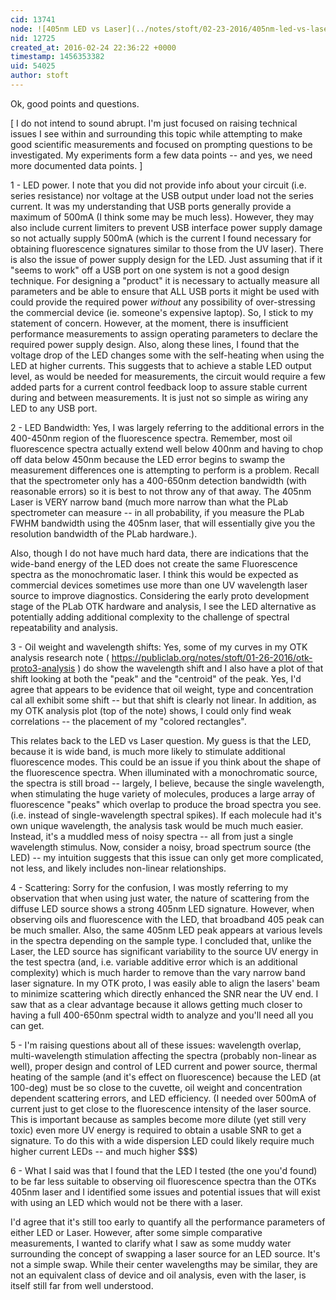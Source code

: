 ```yaml
---
cid: 13741
node: ![405nm LED vs Laser](../notes/stoft/02-23-2016/405nm-led-vs-laser)
nid: 12725
created_at: 2016-02-24 22:36:22 +0000
timestamp: 1456353382
uid: 54025
author: stoft
---
```


Ok, good points and questions.

[ I do not intend to sound abrupt. I'm just focused on raising technical issues I see within and surrounding this topic while attempting to make good scientific measurements and focused on prompting questions to be investigated. My experiments form a few data points -- and yes, we need more documented data points. ]

1 - LED power. I note that you did not provide info about your circuit (i.e. series resistance) nor voltage at the USB output under load not the series current. It was my understanding that USB ports generally provide a maximum of 500mA (I think some may be much less). However, they may also include current limiters to prevent USB interface power supply damage so not actually supply 500mA (which is the current I found necessary for obtaining fluorescence signatures similar to those from the UV laser). There is also the issue of power supply design for the LED. Just assuming that if it "seems to work" off a USB port on one system is not a good design technique. For designing a "product" it is necessary to actually measure all parameters and be able to ensure that ALL USB ports it might be used with could provide the required power *without* any possibility of over-stressing the commercial device (ie. someone's expensive laptop). So, I stick to my statement of concern. However, at the moment, there is insufficient performance measurements to assign operating parameters to declare the required power supply design. Also, along these lines, I found that the voltage drop of the LED changes some with the self-heating when using the LED at higher currents. This suggests that to achieve a stable LED output level, as would be needed for measurements, the circuit would require a few added parts for a current control feedback loop to assure stable current during and between measurements. It is just not so simple as wiring any LED to any USB port.

2 - LED Bandwidth: Yes, I was largely referring to the additional errors in the 400-450nm region of the fluorescence spectra. Remember, most oil fluorescence spectra actually extend well below 400nm and having to chop off data below 450nm because the LED error begins to swamp the measurement differences one is attempting to perform is a problem. Recall that the spectrometer only has a 400-650nm detection bandwidth (with reasonable errors) so it is best to not throw any of that away. The 405nm Laser is VERY narrow band (much more narrow than what the PLab spectrometer can measure -- in all probability, if you measure the PLab FWHM bandwidth using the 405nm laser, that will essentially give you the resolution bandwidth of the PLab hardware.).

Also, though I do not have much hard data, there are indications that the wide-band energy of the LED does not create the same Fluorescence spectra as the monochromatic laser. I think this would be expected as commercial devices sometimes use more than one UV wavelength laser source to improve diagnostics. Considering the early proto development stage of the PLab OTK hardware and analysis, I see the LED alternative as potentially adding additional complexity to the challenge of spectral repeatability and analysis.

3 - Oil weight and wavelength shifts: Yes, some of my curves in my OTK analysis research note ( https://publiclab.org/notes/stoft/01-26-2016/otk-proto3-analysis ) do show the wavelength shift and I also have a plot of that shift looking at both the "peak" and the "centroid" of the peak. Yes, I'd agree that appears to be evidence that oil weight, type and concentration cal all exhibit some shift -- but that shift is clearly not linear. In addition, as my OTK analysis plot (top of the note) shows, I could only find weak correlations -- the placement of my "colored rectangles".

This relates back to the LED vs Laser question. My guess is that the LED, because it is wide band, is much more likely to stimulate additional fluorescence modes. This could be an issue if you think about the shape of the fluorescence spectra. When illuminated with a monochromatic source, the spectra is still broad -- largely, I believe, because the single wavelength, when stimulating the huge variety of molecules, produces a large array of fluorescence "peaks" which overlap to produce the broad spectra you see. (i.e. instead of single-wavelength spectral spikes).  If each molecule had it's own unique wavelength, the analysis task would be much much easier. Instead, it's a muddled mess of noisy spectra -- all from just a single wavelength stimulus. Now, consider a noisy, broad spectrum source (the LED) -- my intuition suggests that this issue can only get more complicated, not less, and likely includes non-linear relationships.

4 - Scattering: Sorry for the confusion, I was mostly referring to my observation that when using just water, the nature of scattering from the diffuse LED source shows a strong 405nm LED signature. However, when observing oils and fluorescence with the LED, that broadband 405 peak can be much smaller. Also, the same 405nm LED peak appears at various levels in the spectra depending on the sample type. I concluded that, unlike the Laser, the LED source has significant variability to the source UV energy in the test spectra (and, i.e. variable additive error which is an additional complexity) which is much harder to remove than the vary narrow band laser signature. In my OTK proto, I was easily able to align the lasers' beam to minimize scattering which directly enhanced the SNR near the UV end. I saw that as a clear advantage because it allows getting much closer to having a full 400-650nm spectral width to analyze and you'll need all you can get.

5 - I'm raising questions about all of these issues: wavelength overlap, multi-wavelength stimulation affecting the spectra (probably non-linear as well), proper design and control of LED current and power source, thermal heating of the sample (and it's effect on fluorescence) because the LED (at 100-deg) must be so close to the cuvette, oil weight and concentration dependent scattering errors, and LED efficiency. (I needed over 500mA of current just to get close to the fluorescence intensity of the laser source. This is important because as samples become more dilute (yet still very toxic) even more UV energy is required to obtain a usable SNR to get a signature. To do this with a wide dispersion LED could likely require much higher current LEDs -- and much higher $$$)

6 - What I said was that I found that the LED I tested (the one you'd found) to be far less suitable to observing oil fluorescence spectra than the OTKs 405nm laser and I identified some issues and potential issues that will exist with using an LED which would not be there with a laser.

I'd agree that it's still too early to quantify all the performance parameters of either LED or Laser. However, after some simple comparative measurements, I wanted to clarify what I saw as some muddy water surrounding the concept of swapping a laser source for an LED source. It's not a simple swap. While their center wavelengths may be similar, they are not an equivalent class of device and oil analysis, even with the laser, is itself still far from well understood.
